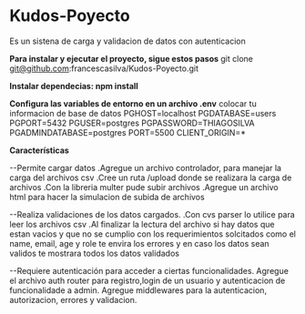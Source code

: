 # Kudos-Poyecto 

Es un sistena de carga y validacion de datos con autenticacion 

**Para instalar y ejecutar el proyecto, sigue estos pasos**
git clone git@github.com:francescasilva/Kudos-Poyecto.git

**Instalar dependecias: npm install**

**Configura las variables de entorno en un archivo .env**
colocar tu informacion de base de datos
PGHOST=localhost
PGDATABASE=users
PGPORT=5432
PGUSER=postgres
PGPASSWORD=THIAGOSILVA
PGADMINDATABASE=postgres
PORT=5500
CLIENT_ORIGIN=*

**Características**

--Permite cargar datos
 .Agregue un archivo controlador, para manejar la carga del archivos csv
 .Cree un ruta /upload donde se realizara la carga de archivos
 .Con la libreria multer pude subir archivos
 .Agregue un archivo html para hacer la simulacion de subida de archivos

--Realiza validaciones de los datos cargados.
 .Con cvs parser lo utilice para leer los archivos csv
 .Al finalizar la lectura del archivo si hay datos que estan vacios y que no se cumplio con los requerimientos solcitados como el name, email, age y  role te envira los errores y en caso los datos sean validos te mostrara todos los datos validados 

--Requiere autenticación para acceder a ciertas funcionalidades.
Agregue el archivo auth router para registro,login de un usuario y autenticacion de funcionalidade a admin. 
Agregue middlewares para la autenticacion, autorizacion, errores y validacion.
 
 


 

